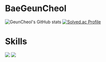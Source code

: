 <!--### Hi there 👋 -->

# BaeGeunCheol


![GeunCheol's GitHub stats](https://github-readme-stats.vercel.app/api?username=rmscjf2002&show_icons=true&theme=radical)
[![Solved.ac Profile](http://mazassumnida.wtf/api/v2/generate_badge?boj=soong2002)](https://solved.ac/soong2002/)



# Skills
<img src="https://img.shields.io/badge/-239DFF?style=flat&logo=C&logoColor=white"/>
<img src="https://img.shields.io/badge/C++-Solutions-blue.svg?style=flat&logo=c%2B%2B" />
<!--
**rmscjf2002/rmscjf2002** is a ✨ _special_ ✨ repository because its `README.md` (this file) appears on your GitHub profile.

Here are some ideas to get you started:

- 🔭 I’m currently working on ...
- 🌱 I’m currently learning ...
- 👯 I’m looking to collaborate on ...
- 🤔 I’m looking for help with ...
- 💬 Ask me about ...
- 📫 How to reach me: ...
- 😄 Pronouns: ...
- ⚡ Fun fact: ...
-->

